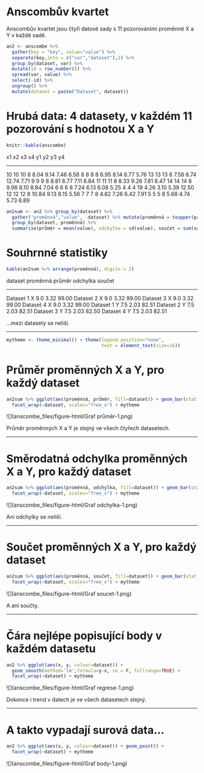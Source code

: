 # Anscombův kvartet

Anscombův kvartet jsou čtyři datové sady s 11 pozorováními proměnné X a Y v každé sadě.




```r
an2 <- anscombe %>% 
  gather(key = "key", value="value") %>% 
  separate(key,into = c("var","dataset"),1) %>%
  group_by(dataset, var) %>% 
  mutate(id = row_number()) %>% 
  spread(var, value) %>% 
  select(-id) %>% 
  ungroup() %>% 
  mutate(dataset = paste("Dataset", dataset))
```

# Hrubá data: 4 datasety, v každém 11 pozorování s hodnotou X a Y


```r
knitr::kable(anscombe)
```



 x1   x2   x3   x4      y1     y2      y3      y4
---  ---  ---  ---  ------  -----  ------  ------
 10   10   10    8    8.04   9.14    7.46    6.58
  8    8    8    8    6.95   8.14    6.77    5.76
 13   13   13    8    7.58   8.74   12.74    7.71
  9    9    9    8    8.81   8.77    7.11    8.84
 11   11   11    8    8.33   9.26    7.81    8.47
 14   14   14    8    9.96   8.10    8.84    7.04
  6    6    6    8    7.24   6.13    6.08    5.25
  4    4    4   19    4.26   3.10    5.39   12.50
 12   12   12    8   10.84   9.13    8.15    5.56
  7    7    7    8    4.82   7.26    6.42    7.91
  5    5    5    8    5.68   4.74    5.73    6.89


```r
an2sum <- an2 %>% group_by(dataset) %>%
  gather("proměnná","value", -dataset) %>% mutate(proměnná = toupper(proměnná)) %>% 
  group_by(dataset, proměnná) %>%
  summarise(průměr = mean(value), odchylka = sd(value), součet = sum(value)) 
```

# Souhrnné statistiky


```r
kable(an2sum %>% arrange(proměnná), digits = 2)
```



dataset     proměnná    průměr   odchylka   součet
----------  ---------  -------  ---------  -------
Dataset 1   X              9.0       3.32    99.00
Dataset 2   X              9.0       3.32    99.00
Dataset 3   X              9.0       3.32    99.00
Dataset 4   X              9.0       3.32    99.00
Dataset 1   Y              7.5       2.03    82.51
Dataset 2   Y              7.5       2.03    82.51
Dataset 3   Y              7.5       2.03    82.50
Dataset 4   Y              7.5       2.03    82.51

...mezi datasety se neliší.

----


```r
mytheme <- theme_minimal() + theme(legend.position="none",
                                   text = element_text(size=16))
```

# Průměr proměnných X a Y, pro každý dataset


```r
an2sum %>% ggplot(aes(proměnná, průměr, fill=dataset)) + geom_bar(stat = "identity") +
  facet_wrap(~dataset, scales="free_x") + mytheme
```

![](anscombe_files/figure-html/Graf průměr-1.png)<!-- -->


Průměr proměnných X a Y je stejný ve všech čtyřech datasetech.

----

# Směrodatná odchylka proměnných X a Y, pro každý dataset


```r
an2sum %>% ggplot(aes(proměnná, odchylka, fill=dataset)) + geom_bar(stat = "identity") +
  facet_wrap(~dataset, scales="free_x") + mytheme
```

![](anscombe_files/figure-html/Graf odchylka-1.png)<!-- -->

Ani odchylky se neliší.

----

# Součet proměnných X a Y, pro každý dataset


```r
an2sum %>% ggplot(aes(proměnná, součet, fill=dataset)) + geom_bar(stat = "identity") +
  facet_wrap(~dataset, scales="free_x") + mytheme
```

![](anscombe_files/figure-html/Graf soucet-1.png)<!-- -->

A ani součty.

----

# Čára nejlépe popisující body v každém datasetu


```r
an2 %>% ggplot(aes(x, y, colour=dataset)) +
  geom_smooth(method='lm',formula=y~x, se = F, fullrange=TRUE) +
  facet_wrap(~dataset) + mytheme
```

![](anscombe_files/figure-html/Graf regrese-1.png)<!-- -->

Dokonce i trend v datech je ve všech datasetech stejný.

----

# A takto vypadají surová data...


```r
an2 %>% ggplot(aes(x, y, colour=dataset)) + geom_point() +
  facet_wrap(~dataset) + mytheme
```

![](anscombe_files/figure-html/Graf body-1.png)<!-- -->

